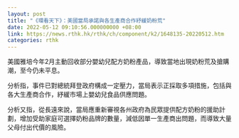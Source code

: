```yaml
---
layout: post
title: "《環看天下》：美國當局承諾與各生產商合作紓緩奶粉荒"
date: 2022-05-12 09:10:56.000000000 +08:00
link: https://news.rthk.hk/rthk/ch/component/k2/1648135-20220512.htm
categories: rthk
---
```


美國雅培今年2月主動回收部分嬰幼兒配方奶粉產品，導致當地出現奶粉荒及搶購潮，至今仍未平息。

分析指，事件已對總統拜登政府構成一定壓力，當局表示正採取多項措施，包括與各大生產商合作，紓緩市場上嬰幼兒食品供應問題。

分析又指，從長遠來說，當局應重新審視各州政府為民眾提供配方奶粉的援助計劃，增加受助家庭可選擇奶粉品牌的數量，減低因單一生產商出問題，而導致大量父母付出代價的風險。
